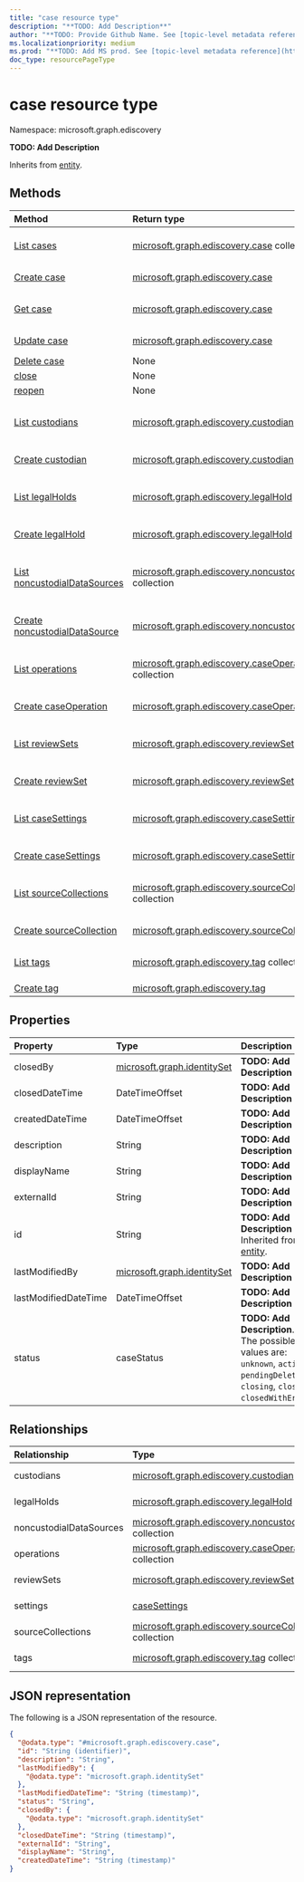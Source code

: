 ```yaml
---
title: "case resource type"
description: "**TODO: Add Description**"
author: "**TODO: Provide Github Name. See [topic-level metadata reference](https://msgo.azurewebsites.net/add/document/guidelines/metadata.html#topic-level-metadata)**"
ms.localizationpriority: medium
ms.prod: "**TODO: Add MS prod. See [topic-level metadata reference](https://msgo.azurewebsites.net/add/document/guidelines/metadata.html#topic-level-metadata)**"
doc_type: resourcePageType
---
```


# case resource type

Namespace: microsoft.graph.ediscovery



**TODO: Add Description**


Inherits from [entity](../resources/ediscovery-entity.md).

## Methods
|Method|Return type|Description|
|:---|:---|:---|
|[List cases](../api/ediscovery-case-list.md)|[microsoft.graph.ediscovery.case](../resources/ediscovery-case.md) collection|Get a list of the [case](../resources/ediscovery-case.md) objects and their properties.|
|[Create case](../api/ediscovery-case-create.md)|[microsoft.graph.ediscovery.case](../resources/ediscovery-case.md)|Create a new [case](../resources/ediscovery-case.md) object.|
|[Get case](../api/ediscovery-case-get.md)|[microsoft.graph.ediscovery.case](../resources/ediscovery-case.md)|Read the properties and relationships of a [case](../resources/ediscovery-case.md) object.|
|[Update case](../api/ediscovery-case-update.md)|[microsoft.graph.ediscovery.case](../resources/ediscovery-case.md)|Update the properties of a [case](../resources/ediscovery-case.md) object.|
|[Delete case](../api/ediscovery-case-delete.md)|None|Deletes a [case](../resources/ediscovery-case.md) object.|
|[close](../api/ediscovery-case-close.md)|None|**TODO: Add Description**|
|[reopen](../api/ediscovery-case-reopen.md)|None|**TODO: Add Description**|
|[List custodians](../api/ediscovery-case-list-custodians.md)|[microsoft.graph.ediscovery.custodian](../resources/ediscovery-custodian.md) collection|Get the custodian resources from the custodians navigation property.|
|[Create custodian](../api/ediscovery-case-post-custodians.md)|[microsoft.graph.ediscovery.custodian](../resources/ediscovery-custodian.md)|Create a new custodian object.|
|[List legalHolds](../api/ediscovery-case-list-legalholds.md)|[microsoft.graph.ediscovery.legalHold](../resources/ediscovery-legalhold.md) collection|Get the legalHold resources from the legalHolds navigation property.|
|[Create legalHold](../api/ediscovery-case-post-legalholds.md)|[microsoft.graph.ediscovery.legalHold](../resources/ediscovery-legalhold.md)|Create a new legalHold object.|
|[List noncustodialDataSources](../api/ediscovery-case-list-noncustodialdatasources.md)|[microsoft.graph.ediscovery.noncustodialDataSource](../resources/ediscovery-noncustodialdatasource.md) collection|Get the noncustodialDataSource resources from the noncustodialDataSources navigation property.|
|[Create noncustodialDataSource](../api/ediscovery-case-post-noncustodialdatasources.md)|[microsoft.graph.ediscovery.noncustodialDataSource](../resources/ediscovery-noncustodialdatasource.md)|Create a new noncustodialDataSource object.|
|[List operations](../api/ediscovery-case-list-operations.md)|[microsoft.graph.ediscovery.caseOperation](../resources/ediscovery-caseoperation.md) collection|Get the caseOperation resources from the operations navigation property.|
|[Create caseOperation](../api/ediscovery-case-post-operations.md)|[microsoft.graph.ediscovery.caseOperation](../resources/ediscovery-caseoperation.md)|Create a new caseOperation object.|
|[List reviewSets](../api/ediscovery-case-list-reviewsets.md)|[microsoft.graph.ediscovery.reviewSet](../resources/ediscovery-reviewset.md) collection|Get the reviewSet resources from the reviewSets navigation property.|
|[Create reviewSet](../api/ediscovery-case-post-reviewsets.md)|[microsoft.graph.ediscovery.reviewSet](../resources/ediscovery-reviewset.md)|Create a new reviewSet object.|
|[List caseSettings](../api/ediscovery-case-list-settings.md)|[microsoft.graph.ediscovery.caseSettings](../resources/ediscovery-casesettings.md) collection|Get the caseSettings resources from the settings navigation property.|
|[Create caseSettings](../api/ediscovery-case-post-settings.md)|[microsoft.graph.ediscovery.caseSettings](../resources/ediscovery-casesettings.md)|Create a new caseSettings object.|
|[List sourceCollections](../api/ediscovery-case-list-sourcecollections.md)|[microsoft.graph.ediscovery.sourceCollection](../resources/ediscovery-sourcecollection.md) collection|Get the sourceCollection resources from the sourceCollections navigation property.|
|[Create sourceCollection](../api/ediscovery-case-post-sourcecollections.md)|[microsoft.graph.ediscovery.sourceCollection](../resources/ediscovery-sourcecollection.md)|Create a new sourceCollection object.|
|[List tags](../api/ediscovery-case-list-tags.md)|[microsoft.graph.ediscovery.tag](../resources/ediscovery-tag.md) collection|Get the tag resources from the tags navigation property.|
|[Create tag](../api/ediscovery-case-post-tags.md)|[microsoft.graph.ediscovery.tag](../resources/ediscovery-tag.md)|Create a new tag object.|

## Properties
|Property|Type|Description|
|:---|:---|:---|
|closedBy|[microsoft.graph.identitySet](../resources/ediscovery-identityset.md)|**TODO: Add Description**|
|closedDateTime|DateTimeOffset|**TODO: Add Description**|
|createdDateTime|DateTimeOffset|**TODO: Add Description**|
|description|String|**TODO: Add Description**|
|displayName|String|**TODO: Add Description**|
|externalId|String|**TODO: Add Description**|
|id|String|**TODO: Add Description** Inherited from [entity](../resources/ediscovery-entity.md).|
|lastModifiedBy|[microsoft.graph.identitySet](../resources/ediscovery-identityset.md)|**TODO: Add Description**|
|lastModifiedDateTime|DateTimeOffset|**TODO: Add Description**|
|status|caseStatus|**TODO: Add Description**. The possible values are: `unknown`, `active`, `pendingDelete`, `closing`, `closed`, `closedWithError`.|

## Relationships
|Relationship|Type|Description|
|:---|:---|:---|
|custodians|[microsoft.graph.ediscovery.custodian](../resources/ediscovery-custodian.md) collection|**TODO: Add Description**|
|legalHolds|[microsoft.graph.ediscovery.legalHold](../resources/ediscovery-legalhold.md) collection|**TODO: Add Description**|
|noncustodialDataSources|[microsoft.graph.ediscovery.noncustodialDataSource](../resources/ediscovery-noncustodialdatasource.md) collection|**TODO: Add Description**|
|operations|[microsoft.graph.ediscovery.caseOperation](../resources/ediscovery-caseoperation.md) collection|**TODO: Add Description**|
|reviewSets|[microsoft.graph.ediscovery.reviewSet](../resources/ediscovery-reviewset.md) collection|**TODO: Add Description**|
|settings|[caseSettings](../resources/ediscovery-casesettings.md)|**TODO: Add Description**|
|sourceCollections|[microsoft.graph.ediscovery.sourceCollection](../resources/ediscovery-sourcecollection.md) collection|**TODO: Add Description**|
|tags|[microsoft.graph.ediscovery.tag](../resources/ediscovery-tag.md) collection|**TODO: Add Description**|

## JSON representation
The following is a JSON representation of the resource.
<!-- {
  "blockType": "resource",
  "keyProperty": "id",
  "@odata.type": "microsoft.graph.ediscovery.case",
  "baseType": "microsoft.graph.entity",
  "openType": false
}
-->
``` json
{
  "@odata.type": "#microsoft.graph.ediscovery.case",
  "id": "String (identifier)",
  "description": "String",
  "lastModifiedBy": {
    "@odata.type": "microsoft.graph.identitySet"
  },
  "lastModifiedDateTime": "String (timestamp)",
  "status": "String",
  "closedBy": {
    "@odata.type": "microsoft.graph.identitySet"
  },
  "closedDateTime": "String (timestamp)",
  "externalId": "String",
  "displayName": "String",
  "createdDateTime": "String (timestamp)"
}
```

